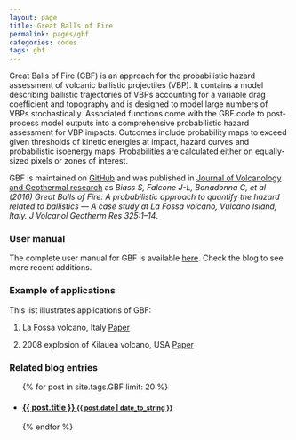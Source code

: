 ```yaml
---
layout: page
title: Great Balls of Fire
permalink: pages/gbf
categories: codes
tags: gbf
---
```


Great Balls of Fire (GBF) is an approach for the probabilistic hazard assessment of volcanic ballistic projectiles (VBP). It contains a model describing ballistic trajectories of VBPs accounting for a variable drag coefficient and topography and is designed to model large numbers of VBPs stochastically. Associated functions come with the GBF code to post-process model outputs into a comprehensive probabilistic hazard assessment for VBP impacts. Outcomes include probability maps to exceed given thresholds of kinetic energies at impact, hazard curves and probabilistic isoenergy maps. Probabilities are calculated either on equally-sized pixels or zones of interest. 

GBF is maintained on <a href="https://github.com/unigeSPC/gbf" target="_blank">GitHub</a> and was published in <a href="https://www.researchgate.net/publication/304243833_Great_Balls_of_Fire_A_probabilistic_approach_to_quantify_the_hazard_related_to_ballistics_-_A_case_study_at_La_Fossa_volcano_Vulcano_Island_Italy" target="_blank">Journal of Volcanology and Geothermal research</a> as *Biass S, Falcone J-L, Bonadonna C, et al (2016) Great Balls of Fire: A probabilistic approach to quantify the hazard related to ballistics — A case study at La Fossa volcano, Vulcano Island, Italy. J Volcanol Geotherm Res 325:1–14*.

### User manual
The complete user manual for GBF is available <a href="{{ site.baseurl }}/files/gbf_man.pdf" target="_blank">here</a>. Check the blog to see more recent additions.

### Example of applications
This list illustrates applications of GBF:

1. La Fossa volcano, Italy <a href="https://www.researchgate.net/publication/304243833_Great_Balls_of_Fire_A_probabilistic_approach_to_quantify_the_hazard_related_to_ballistics_-_A_case_study_at_La_Fossa_volcano_Vulcano_Island_Italy" target="_blank" class="tag">Paper</a>

2. 2008 explosion of Kilauea volcano, USA <a href="https://www.researchgate.net/publication/316010762_Partitioning_of_pyroclasts_between_ballistic_transport_and_a_convective_plume_Kilauea_volcano_19_March_2008" target="_blank" class="tag">Paper</a>

### Related blog entries
<div class="related">
  <ul class="related-posts">
    {% for post in site.tags.GBF limit: 20 %}
      <li>
        <h4>
          <a href="{{ post.url }}">
            {{ post.title }}
            <small>{{ post.date | date_to_string }}</small>
          </a>
        </h4>
      </li>
    {% endfor %}
  </ul>
</div>



